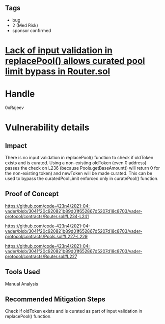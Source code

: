 ## Tags

- bug
- 2 (Med Risk)
- sponsor confirmed

# [Lack of input validation in replacePool() allows curated pool limit bypass in Router.sol](https://github.com/code-423n4/2021-04-vader-findings/issues/87) 

# Handle

0xRajeev


# Vulnerability details

## Impact

There is no input validation in replacePool() function to check if oldToken exists and is curated. Using a non-existing oldToken (even 0 address) passes the check on L236 (because Pools.getBaseAmount() will return 0 for the non-existing token) and newToken will be made curated. This can be used to bypass the curatedPoolLimit enforced only in curatePool() function.

## Proof of Concept

https://github.com/code-423n4/2021-04-vader/blob/3041f20c920821b89d01f652867d5207d18c8703/vader-protocol/contracts/Router.sol#L234-L241

https://github.com/code-423n4/2021-04-vader/blob/3041f20c920821b89d01f652867d5207d18c8703/vader-protocol/contracts/Pools.sol#L227-L229

https://github.com/code-423n4/2021-04-vader/blob/3041f20c920821b89d01f652867d5207d18c8703/vader-protocol/contracts/Router.sol#L227

## Tools Used

Manual Analysis

## Recommended Mitigation Steps

Check if oldToken exists and is curated as part of input validation in replacePool() function.


